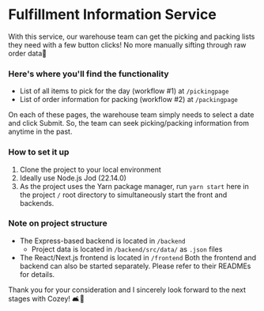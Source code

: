 # Fulfillment Information Service
With this service, our warehouse team can get the picking and packing lists they need with a few button clicks! No more manually sifting through raw order data📜

### Here's where you'll find the functionality

* List of all items to pick for the day (workflow #1) at ``` /pickingpage ```
* List of order information for packing (workflow #2) at ``` /packingpage ```

On each of these pages, the warehouse team simply needs to select a date and click Submit. So, the team can seek picking/packing information from anytime in the past.

### How to set it up

1. Clone the project to your local environment
2. Ideally use Node.js Jod (22.14.0)
3. As the project uses the Yarn package manager, run ```yarn start``` here in the project ```/``` root directory to simultaneously start the front and backends.

### Note on project structure
* The Express-based backend is located in ```/backend```
  - Project data is located in ```/backend/src/data/``` as ```.json``` files
* The React/Next.js frontend is located in ```/frontend```
Both the frontend and backend can also be started separately. Please refer to their READMEs for details.

Thank you for your consideration and I sincerely look forward to the next stages with Cozey! 🛋️🚀

